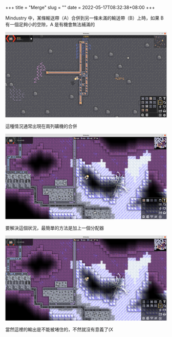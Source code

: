 +++
title = "Merge"
slug = ""
date = 2022-05-17T08:32:38+08:00
+++

Mindustry 中，某條輸送帶（A）合併到另一條未滿的輸送帶（B）上時，如果 B 有一個足夠小的空隙，A 是有機會無法補滿的  

![gap](./gap.png)  

這種情況通常出現在兩列礦機的合併  

![withoutRouter](./withoutRouter.png)  

要解決這個狀況，最簡單的方法是加上一個分配器  

![withRouter](./withRouter.png)  

當然這裡的輸出是不能被堵住的，不然就沒有意義了(X
